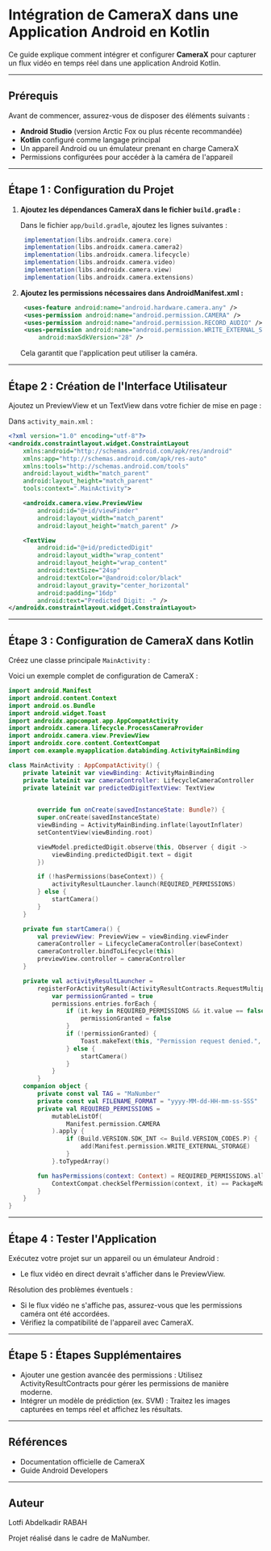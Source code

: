# Intégration de CameraX dans une Application Android en Kotlin

Ce guide explique comment intégrer et configurer **CameraX** pour capturer un flux vidéo en temps réel dans une application Android Kotlin.

---

## Prérequis

Avant de commencer, assurez-vous de disposer des éléments suivants :

- **Android Studio** (version Arctic Fox ou plus récente recommandée)
- **Kotlin** configuré comme langage principal
- Un appareil Android ou un émulateur prenant en charge CameraX
- Permissions configurées pour accéder à la caméra de l'appareil

---

## Étape 1 : Configuration du Projet

1. **Ajoutez les dépendances CameraX dans le fichier `build.gradle` :**

   Dans le fichier `app/build.gradle`, ajoutez les lignes suivantes :

   ```gradle
    implementation(libs.androidx.camera.core)
    implementation(libs.androidx.camera.camera2)
    implementation(libs.androidx.camera.lifecycle)
    implementation(libs.androidx.camera.video)
    implementation(libs.androidx.camera.view)
    implementation(libs.androidx.camera.extensions)
   ```

2. **Ajoutez les permissions nécessaires dans AndroidManifest.xml :**

   ```xml
    <uses-feature android:name="android.hardware.camera.any" />
    <uses-permission android:name="android.permission.CAMERA" />
    <uses-permission android:name="android.permission.RECORD_AUDIO" />
    <uses-permission android:name="android.permission.WRITE_EXTERNAL_STORAGE"
        android:maxSdkVersion="28" />
   ```

   Cela garantit que l'application peut utiliser la caméra.

---

## Étape 2 : Création de l'Interface Utilisateur

Ajoutez un PreviewView et un TextView dans votre fichier de mise en page :

Dans `activity_main.xml` :

```xml
<?xml version="1.0" encoding="utf-8"?>
<androidx.constraintlayout.widget.ConstraintLayout
    xmlns:android="http://schemas.android.com/apk/res/android"
    xmlns:app="http://schemas.android.com/apk/res-auto"
    xmlns:tools="http://schemas.android.com/tools"
    android:layout_width="match_parent"
    android:layout_height="match_parent"
    tools:context=".MainActivity">

    <androidx.camera.view.PreviewView
        android:id="@+id/viewFinder"
        android:layout_width="match_parent"
        android:layout_height="match_parent" />

    <TextView
        android:id="@+id/predictedDigit"
        android:layout_width="wrap_content"
        android:layout_height="wrap_content"
        android:textSize="24sp"
        android:textColor="@android:color/black"
        android:layout_gravity="center_horizontal"
        android:padding="16dp"
        android:text="Predicted Digit: -" />
</androidx.constraintlayout.widget.ConstraintLayout>
```

---

## Étape 3 : Configuration de CameraX dans Kotlin

Créez une classe principale `MainActivity` :

Voici un exemple complet de configuration de CameraX :

```kotlin
import android.Manifest
import android.content.Context
import android.os.Bundle
import android.widget.Toast
import androidx.appcompat.app.AppCompatActivity
import androidx.camera.lifecycle.ProcessCameraProvider
import androidx.camera.view.PreviewView
import androidx.core.content.ContextCompat
import com.example.myapplication.databinding.ActivityMainBinding

class MainActivity : AppCompatActivity() {
    private lateinit var viewBinding: ActivityMainBinding
    private lateinit var cameraController: LifecycleCameraController
    private lateinit var predictedDigitTextView: TextView

    
        override fun onCreate(savedInstanceState: Bundle?) {
        super.onCreate(savedInstanceState)
        viewBinding = ActivityMainBinding.inflate(layoutInflater)
        setContentView(viewBinding.root)

        viewModel.predictedDigit.observe(this, Observer { digit ->
            viewBinding.predictedDigit.text = digit
        })

        if (!hasPermissions(baseContext)) {
            activityResultLauncher.launch(REQUIRED_PERMISSIONS)
        } else {
            startCamera()
        }
    }

    private fun startCamera() {
        val previewView: PreviewView = viewBinding.viewFinder
        cameraController = LifecycleCameraController(baseContext)
        cameraController.bindToLifecycle(this)
        previewView.controller = cameraController
    }

    private val activityResultLauncher =
        registerForActivityResult(ActivityResultContracts.RequestMultiplePermissions()) { permissions ->
            var permissionGranted = true
            permissions.entries.forEach {
                if (it.key in REQUIRED_PERMISSIONS && it.value == false) {
                    permissionGranted = false
                }
                if (!permissionGranted) {
                    Toast.makeText(this, "Permission request denied.", Toast.LENGTH_LONG).show()
                } else {
                    startCamera()
                }
            }
        }
    companion object {
        private const val TAG = "MaNumber"
        private const val FILENAME_FORMAT = "yyyy-MM-dd-HH-mm-ss-SSS"
        private val REQUIRED_PERMISSIONS =
            mutableListOf(
                Manifest.permission.CAMERA
            ).apply {
                if (Build.VERSION.SDK_INT <= Build.VERSION_CODES.P) {
                    add(Manifest.permission.WRITE_EXTERNAL_STORAGE)
                }
            }.toTypedArray()

        fun hasPermissions(context: Context) = REQUIRED_PERMISSIONS.all {
            ContextCompat.checkSelfPermission(context, it) == PackageManager.PERMISSION_GRANTED
        }
    }
}
```

---

## Étape 4 : Tester l'Application

Exécutez votre projet sur un appareil ou un émulateur Android :

- Le flux vidéo en direct devrait s'afficher dans le PreviewView.

Résolution des problèmes éventuels :

- Si le flux vidéo ne s'affiche pas, assurez-vous que les permissions caméra ont été accordées.
- Vérifiez la compatibilité de l'appareil avec CameraX.

---

## Étape 5 : Étapes Supplémentaires

- Ajouter une gestion avancée des permissions :
  Utilisez ActivityResultContracts pour gérer les permissions de manière moderne.
- Intégrer un modèle de prédiction (ex. SVM) :
  Traitez les images capturées en temps réel et affichez les résultats.

---

## Références

- Documentation officielle de CameraX
- Guide Android Developers

---

## Auteur

Lotfi Abdelkadir RABAH

Projet réalisé dans le cadre de MaNumber.
